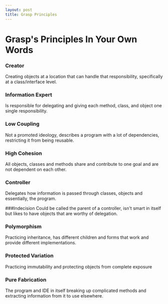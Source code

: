 ```yaml
---
layout: post
title: Grasp Principles
---
```


# Grasp's Principles In Your Own Words

### Creator
Creating objects at a location that can handle that responsibility, specifically at a class/interface level.

### Information Expert
Is responsible for delegating and giving each method, class, and object one single responsibility.

### Low Coupling
Not a promoted ideology, describes a program with a lot of dependencies, restricting it from being reusable.

### High Cohesion
All objects, classes and methods share and contribute to one goal and are not dependent on each other.

### Controller
Delegates how information is passed through classes, objects and essentially, the program.

###Indecision
Could be called the parent of a controller, isn't smart in itself but likes to have objects that are worthy of delegation.

### Polymorphism
Practicing inheritance, has different children and forms that work and provide different implementations.

### Protected Variation
Practicing immutability and protecting objects from complete exposure 

### Pure Fabrication
The program and IDE in itself breaking up complicated methods and extracting information from it to use elsewhere.
